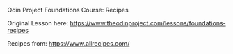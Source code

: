 Odin Project Foundations Course: Recipes

Original Lesson here: https://www.theodinproject.com/lessons/foundations-recipes

Recipes from: https://www.allrecipes.com/